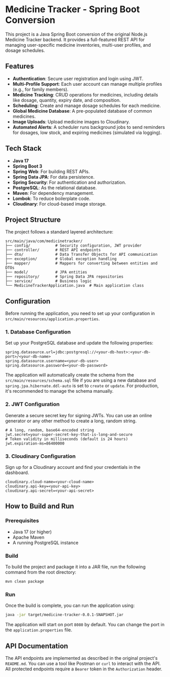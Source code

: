 # Medicine Tracker - Spring Boot Conversion

This project is a Java Spring Boot conversion of the original Node.js Medicine Tracker backend. It provides a full-featured REST API for managing user-specific medicine inventories, multi-user profiles, and dosage schedules.

## Features

*   **Authentication**: Secure user registration and login using JWT.
*   **Multi-Profile Support**: Each user account can manage multiple profiles (e.g., for family members).
*   **Medicine Tracking**: CRUD operations for medicines, including details like dosage, quantity, expiry date, and composition.
*   **Scheduling**: Create and manage dosage schedules for each medicine.
*   **Global Medicine Database**: A pre-populated database of common medicines.
*   **Image Uploads**: Upload medicine images to Cloudinary.
*   **Automated Alerts**: A scheduler runs background jobs to send reminders for dosages, low stock, and expiring medicines (simulated via logging).

## Tech Stack

*   **Java 17**
*   **Spring Boot 3**
*   **Spring Web**: For building REST APIs.
*   **Spring Data JPA**: For data persistence.
*   **Spring Security**: For authentication and authorization.
*   **PostgreSQL**: As the relational database.
*   **Maven**: For dependency management.
*   **Lombok**: To reduce boilerplate code.
*   **Cloudinary**: For cloud-based image storage.

## Project Structure

The project follows a standard layered architecture:

```
src/main/java/com/medicinetracker/
├── config/           # Security configuration, JWT provider
├── controller/       # REST API endpoints
├── dto/              # Data Transfer Objects for API communication
├── exception/        # Global exception handling
├── mapper/           # Mappers for converting between entities and DTOs
├── model/            # JPA entities
├── repository/       # Spring Data JPA repositories
├── service/          # Business logic
└── MedicineTrackerApplication.java  # Main application class
```

## Configuration

Before running the application, you need to set up your configuration in `src/main/resources/application.properties`.

### 1. Database Configuration

Set up your PostgreSQL database and update the following properties:

```properties
spring.datasource.url=jdbc:postgresql://<your-db-host>:<your-db-port>/<your-db-name>
spring.datasource.username=<your-db-user>
spring.datasource.password=<your-db-password>
```

The application will automatically create the schema from the `src/main/resources/schema.sql` file if you are using a new database and `spring.jpa.hibernate.ddl-auto` is set to `create` or `update`. For production, it's recommended to manage the schema manually.

### 2. JWT Configuration

Generate a secure secret key for signing JWTs. You can use an online generator or any other method to create a long, random string.

```properties
# A long, random, base64-encoded string
jwt.secret=your-super-secret-key-that-is-long-and-secure
# Token validity in milliseconds (default is 24 hours)
jwt.expiration-ms=86400000
```

### 3. Cloudinary Configuration

Sign up for a Cloudinary account and find your credentials in the dashboard.

```properties
cloudinary.cloud-name=<your-cloud-name>
cloudinary.api-key=<your-api-key>
cloudinary.api-secret=<your-api-secret>
```

## How to Build and Run

### Prerequisites

*   Java 17 (or higher)
*   Apache Maven
*   A running PostgreSQL instance

### Build

To build the project and package it into a JAR file, run the following command from the root directory:

```bash
mvn clean package
```

### Run

Once the build is complete, you can run the application using:

```bash
java -jar target/medicine-tracker-0.0.1-SNAPSHOT.jar
```

The application will start on port `8080` by default. You can change the port in the `application.properties` file.

## API Documentation

The API endpoints are implemented as described in the original project's `README.md`. You can use a tool like Postman or `curl` to interact with the API. All protected endpoints require a `Bearer` token in the `Authorization` header.
